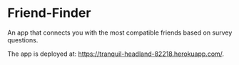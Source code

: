 # Friend-Finder

An app that connects you with the most compatible friends based on survey questions. 

The app is deployed at: https://tranquil-headland-82218.herokuapp.com/.
